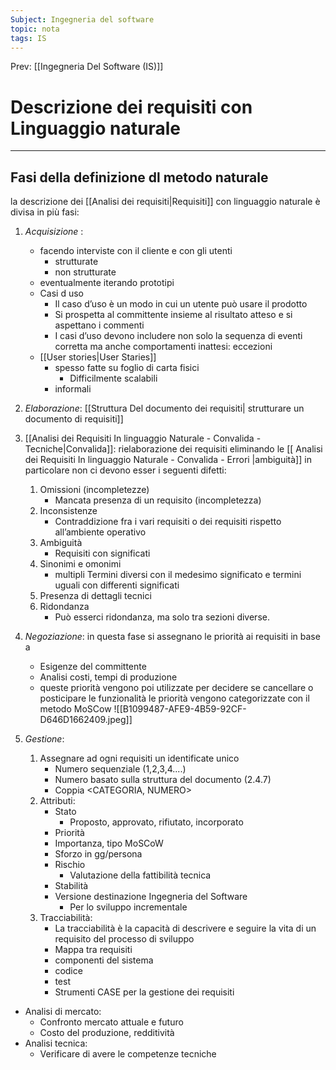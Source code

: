 ```yaml
---
Subject: Ingegneria del software
topic: nota
tags: IS
---
```


Prev: [[Ingegneria Del Software (IS)]]

# Descrizione dei requisiti con Linguaggio naturale
---

## Fasi della definizione dl metodo naturale 
la descrizione  dei [[Analisi dei requisiti|Requisiti]] con linguaggio naturale è divisa in più fasi: 
1. _Acquisizione_ : 
	-  facendo interviste con il cliente e con gli utenti 
		- strutturate 
		- non strutturate
	- eventualmente iterando prototipi 
	- Casi d uso 
		- Il caso d’uso è un modo in cui un utente può usare il prodotto 
		- Si prospetta al committente insieme al risultato atteso  e si aspettano i commenti 
		- I casi d’uso  devono includere non solo la sequenza di eventi corretta ma anche comportamenti inattesi: eccezioni 
	- [[User stories|User Staries]] 
		- spesso fatte su foglio di carta fisici 
			- Difficilmente scalabili
		- informali

1. _Elaborazione_: [[Struttura Del documento dei requisiti| strutturare un documento di requisiti]] 
2. [[Analisi dei Requisiti  In linguaggio Naturale - Convalida - Tecniche|Convalida]]: rielaborazione dei requisiti eliminando le  [[ Analisi dei Requisiti  In linguaggio Naturale - Convalida - Errori |ambiguità]]  in particolare non ci devono esser i seguenti difetti:
	1. Omissioni (incompletezze)
		 - Mancata presenza di un requisito (incompletezza)
	 2. Inconsistenze 
		 - Contraddizione fra i vari requisiti o dei requisiti rispetto all’ambiente operativo 
	 3. Ambiguità
		 - Requisiti con significati 
	 4. Sinonimi  e omonimi 
		 - multipli Termini diversi con il medesimo significato e termini uguali con differenti significati 
	 5. Presenza di dettagli tecnici
	 6. Ridondanza 
		 - Può esserci ridondanza, ma solo tra sezioni diverse.
3. _Negoziazione_: in questa fase si assegnano le priorità ai requisiti in base a 
	- Esigenze del committente
	- Analisi costi, tempi di produzione
	- queste priorità vengono poi utilizzate per decidere se cancellare o posticipare le funzionalità 
	le priorità vengono categorizzate con il metodo MoSCow
	![[B1099487-AFE9-4B59-92CF-D646D1662409.jpeg]]

5. _Gestione_: 
	1. Assegnare ad ogni requisiti un identificate unico
		- Numero sequenziale  (1,2,3,4....) 
		- Numero basato sulla struttura del documento (2.4.7) 
		- Coppia <CATEGORIA, NUMERO>
	2. Attributi:
		- Stato 
			- Proposto, approvato, rifiutato, incorporato 
		- Priorità 
		- Importanza, tipo MoSCoW 
		- Sforzo in gg/persona
		- Rischio 
			- Valutazione della fattibilità tecnica
		- Stabilità 
		- Versione destinazione Ingegneria del Software 
			- Per lo sviluppo incrementale
	3.  Tracciabilità:
		- La tracciabilità è la capacità di descrivere e seguire la vita di un requisito del processo di sviluppo
		- Mappa tra requisiti 
		- componenti del sistema
		- codice
		- test
		- Strumenti CASE per la gestione dei requisiti 


- Analisi di mercato:
	- Confronto mercato attuale e futuro 
	- Costo del produzione, redditività 
- Analisi tecnica:
	- Verificare di avere le competenze tecniche 


